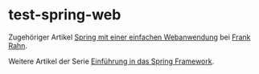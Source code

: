 test-spring-web
===============

Zugehöriger Artikel [Spring mit einer einfachen Webanwendung](http://www.frank-rahn.de/spring-mit-einer-einfachen-webanwendung.html "Spring mit einer einfachen Webanwendung bei Frank Rahn") bei [Frank Rahn](http://www.frank-rahn.de "Homepage von Frank Rahn").

Weitere Artikel der Serie [Einführung in das Spring Framework](http://www.frank-rahn.de/einfuehrung-spring-framework.html "Einführung in das Spring Framework bei Frank Rahn").